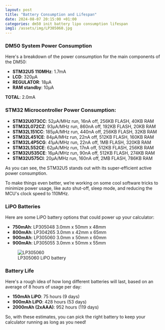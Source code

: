 ```yaml
---
layout: post
title: "Battery Consumption and Lifespan"
date: 2024-08-07 20:15:00 +01:00
categories: dm50 init battery lipo consumption lifespan
img1: /assets/img/LP305060.jpg
---
```


### DM50 System Power Consumption

Here's a breakdown of the power consumption for the main components of the DM50:

- **STM32U5 110MHz**: 1.7mA
- **LCD**: 320µA
- **REGULATOR**: 18μA
- **RAM standby**: 10µA

**TOTAL**: 2.0mA

### STM32 Microcontroller Power Consumption:

- **STM32U073CC**:  52μA/MHz run,  16nA off, 256KB FLASH,  40KB RAM
- **STM32L072CZ**:  93µA/MHz run, 860nA off, 192KB FLASH,  20KB RAM
- **STM32L151CC**: 185µA/MHz run, 440nA off, 256KB FLASH,  32KB RAM
- **STM32L451CE**:  84µA/MHz run,  22nA off, 512KB FLASH, 160KB RAM
- **STM32L4P5CG**:  41μA/MHz run,  22nA off,   1MB FLASH, 320KB RAM
- **STM32L552CE**:  62μA/MHz run,  17nA off, 512KB FLASH, 256KB RAM
- **STM32U535CE**:  16μA/MHz run,  90nA off, 512KB FLASH, 274KB RAM
- **STM32U575CI**:  20μA/MHz run, 160nA off,   2MB FLASH, 786KB RAM

As you can see, the STM32U5 stands out with its super-efficient active power consumption.

To make things even better, we’re working on some cool software tricks to minimize power usage, like auto shut-off, sleep mode, and reducing the MCU's clock speed to 110MHz.

### LiPO Batteries

Here are some LiPO battery options that could power up your calculator:

- **750mAh**: LP305048 3.0mm x 50mm x 48mm
- **800mAh**: LP304265 3.0mm x 42mm x 65mm
- **900mAh**: LP305060 3.0mm x 50mm x 60mm
- **900mAh**: LP305055 3.0mm x 50mm x 55mm

<figure>
<img src="{{ page.img1 }}" alt="LP305060">
<figcaption>LP305060 LiPO battery</figcaption>
</figure>

### Battery Life

Here's a rough idea of how long different batteries will last, based on an average of 8 hours of usage per day:

- **150mAh LiPO**: 75 hours (9 days)
- **900mAh LiPO**: 428 hours (53 days)
- **2000mAh (2xAAA)**: 952 hours (119 days)

So, with these estimates, you can pick the right battery to keep your calculator running as long as you need!
